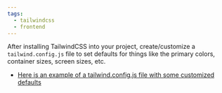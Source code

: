 ```yaml
---
tags:
  - tailwindcss
  - frontend
---
```

After installing TailwindCSS into your project, create/customize a `tailwind.config.js` file to set defaults for things like the primary colors, container sizes, screen sizes, etc.

- [Here is an example of a tailwind.config.js file with some customized defaults](https://gist.github.com/devinschumacher/c4b2aed76b8506430cd6d50fa0153c8d)

